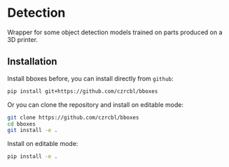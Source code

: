 # Detection

Wrapper for some object detection models trained on parts produced on a 3D printer.

## Installation

Install bboxes before, you can install directly from `github`:
```bash
pip install git+https://github.com/czrcbl/bboxes
```

Or you can clone the repository and install on editable mode:
```bash
git clone https://github.com/czrcbl/bboxes
cd bboxes
git install -e .
```

Install on editable mode:
```bash
pip install -e .
```

